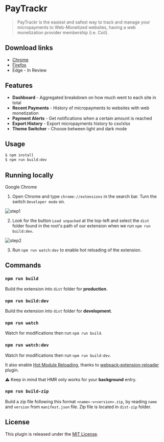 # PayTrackr

> PayTrackr is the easiest and safest way to track and manage your micropayments to Web-Monetized websites, having a web monetization provider membership (i.e. Coil).

## Download links

- [Chrome](https://chrome.google.com/webstore/detail/paytrackr/pcfbnmieeijeahdbbjefgkcbkfnccpei)
- [Firefox](https://addons.mozilla.org/en-US/firefox/addon/paytrackr/)
- Edge - In Review

## Features

- **Dashboard** - Aggregated breakdown on how much went to each site in total
- **Recent Payments** - History of micropayments to websites with web monetization
- **Payment Alerts** - Get notifications when a certain amount is reached
- **Export History** - Export micropayments history to csv/xlsx
- **Theme Switcher** - Choose between light and dark mode

## Usage

```bash
$ npm install
$ npm run build:dev
```

## Running locally

Google Chrome

1. Open Chrome and type `chrome://extensions` in the search bar. Turn the switch `Developer mode` on.

![step1](https://i.imgur.com/oErOjET.png)

2. Look for the button `Load unpacked` at the top-left and select the `dist` folder found in the root's path of our extension when we run `npm run build:dev`.

![step2](https://i.imgur.com/mPlfKxK.png)

3. Run `npm run watch:dev` to enable hot reloading of the extension.

## Commands

### `npm run build`

Build the extension into `dist` folder for **production**.

### `npm run build:dev`

Build the extension into `dist` folder for **development**.

### `npm run watch`

Watch for modifications then run `npm run build`.

### `npm run watch:dev`

Watch for modifications then run `npm run build:dev`.

It also enable [Hot Module Reloading](https://webpack.js.org/concepts/hot-module-replacement), thanks to [webpack-extension-reloader](https://github.com/rubenspgcavalcante/webpack-extension-reloader) plugin.

:warning: Keep in mind that HMR only works for your **background** entry.

### `npm run build-zip`

Build a zip file following this format `<name>-v<version>.zip`, by reading `name` and `version` from `manifest.json` file.
Zip file is located in `dist-zip` folder.

## License

This plugin is released under the [MIT License](LICENSE.md).
